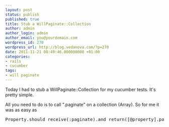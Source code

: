 ```yaml
---
layout: post
status: publish
published: true
title: Stub a WillPaginate::Collection
author: admin
author_login: admin
author_email: you@yourdomain.com
wordpress_id: 270
wordpress_url: http://blog.vedanova.com/?p=270
date: 2011-11-21 08:49:46.000000000 +01:00
categories:
- rails
- cucumber
tags:
- will paginate
---
```

Today I had to stub a WillPaginate::Collection for my cucumber tests. It's pretty simple.

All you need to do is to call ".paginate" on a collection (Array).
So for me it was as easy as

<pre>
Property.should_receive(:paginate).and_return([@property].paginate)
</pre>

